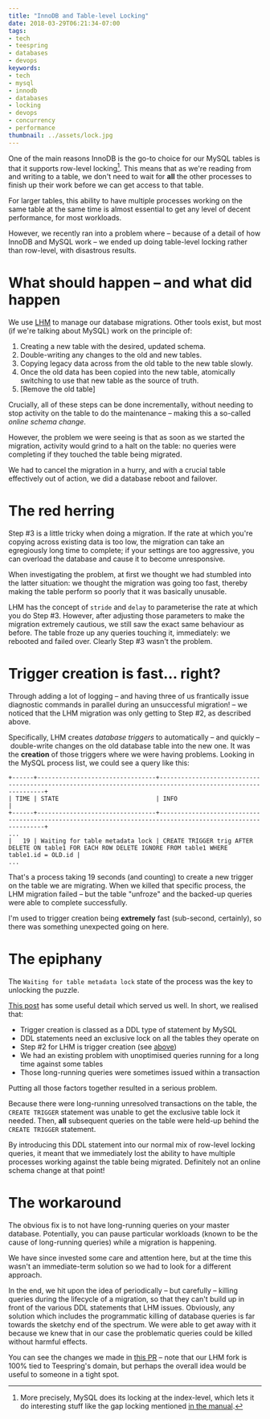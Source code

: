 ```yaml
---
title: "InnoDB and Table-level Locking"
date: 2018-03-29T06:21:34-07:00
tags:
- tech
- teespring
- databases
- devops
keywords:
- tech
- mysql
- innodb
- databases
- locking
- devops
- concurrency
- performance
thumbnail: ../assets/lock.jpg
---
```


One of the main reasons InnoDB is the go-to choice for our MySQL tables is that it supports row-level locking[^1]. This means that as we're reading from and writing to a table, we don't need to wait for **all** the other processes to finish up their work before we can get access to that table.

For larger tables, this ability to have multiple processes working on the same table at the same time is almost essential to get any level of decent performance, for most workloads.

However, we recently ran into a problem where – because of a detail of how InnoDB and MySQL work – we ended up doing table-level locking rather than row-level, with disastrous results.

<!-- excerpt -->

# What should happen – and what did happen
We use [LHM](https://github.com/soundcloud/lhm) to manage our database migrations. Other tools exist, but most (if we're talking about MySQL) work on the principle of:

1. Creating a new table with the desired, updated schema.
1. Double-writing any changes to the old and new tables.
1. Copying legacy data across from the old table to the new table slowly.
1. Once the old data has been copied into the new table, atomically switching to use that new table as the source of truth.
1. [Remove the old table]

Crucially, all of these steps can be done incrementally, without needing to stop activity on the table to do the maintenance – making this a so-called _online schema change_.

However, the problem we were seeing is that as soon as we started the migration, activity would grind to a halt on the table: no queries were completing if they touched the table being migrated.

We had to cancel the migration in a hurry, and with a crucial table effectively out of action, we did a database reboot and failover.

# The red herring
Step #3 is a little tricky when doing a migration. If the rate at which you're copying across existing data is too low, the migration can take an egregiously long time to complete; if your settings are too aggressive, you can overload the database and cause it to become unresponsive.

When investigating the problem, at first we thought we had stumbled into the latter situation: we thought the migration was going too fast, thereby making the table perform so poorly that it was basically unusable.

LHM has the concept of `stride` and `delay` to parameterise the rate at which you do Step #3. However, after adjusting those parameters to make the migration extremely cautious, we still saw the exact same behaviour as before. The table froze up any queries touching it, immediately: we rebooted and failed over. Clearly Step #3 wasn't the problem.

# Trigger creation is fast… right?

Through adding a lot of logging – and having three of us frantically issue diagnostic commands in parallel during an unsuccessful migration! – we noticed that the LHM migration was only getting to Step #2, as described above.

Specifically, LHM creates *database triggers* to automatically – and quickly – double-write changes on the old database table into the new one. It was the **creation** of those triggers where we were having problems. Looking in the MySQL process list, we could see a query like this:

```
+------+---------------------------------+------------------------------------------------------------------------------------------------------------+
| TIME | STATE                           | INFO                                                                                                       |
+------+---------------------------------+------------------------------------------------------------------------------------------------------------+
...
|   19 | Waiting for table metadata lock | CREATE TRIGGER trig AFTER DELETE ON table1 FOR EACH ROW DELETE IGNORE FROM table1 WHERE table1.id = OLD.id |
...
```

That's a process taking 19 seconds (and counting) to create a new trigger on the table we are migrating. When we killed that specific process, the LHM migration failed – but the table "unfroze" and the backed-up queries were able to complete successfully.

I'm used to trigger creation being **extremely** fast (sub-second, certainly), so there was something unexpected going on here.

# The epiphany

The `Waiting for table metadata lock` state of the process was the key to unlocking the puzzle.

[This post](https://www.chriscalender.com/troubleshooting-waiting-for-table-metadata-lock-errors-for-both-myisam-and-innodb-tables/) has some useful detail which served us well. In short, we realised that:

* Trigger creation is classed as a DDL type of statement by MySQL
* DDL statements need an exclusive lock on all the tables they operate on
* Step #2 for LHM is trigger creation (see [above](#what-should-happen--and-what-did-happen))
* We had an existing problem with unoptimised queries running for a long time against some tables
* Those long-running queries were sometimes issued within a transaction

Putting all those factors together resulted in a serious problem.

Because there were long-running unresolved transactions on the table, the `CREATE TRIGGER` statement was unable to get the exclusive table lock it needed. Then, **all** subsequent queries on the table were held-up behind the `CREATE TRIGGER` statement.

By introducing this DDL statement into our normal mix of row-level locking queries, it meant that we immediately lost the ability to have multiple processes working against the table being migrated. Definitely not an online schema change at that point!

# The workaround

The obvious fix is to not have long-running queries on your master database. Potentially, you can pause particular workloads (known to be the cause of long-running queries) while a migration is happening.

We have since invested some care and attention here, but at the time this wasn't an immediate-term solution so we had to look for a different approach.

In the end, we hit upon the idea of periodically – but carefully – killing queries during the lifecycle of a migration, so that they can't build up in front of the various DDL statements that LHM issues. Obviously, any solution which includes the programmatic killing of database queries is far towards the sketchy end of the spectrum. We were able to get away with it because we knew that in our case the problematic queries could be killed without harmful effects.

You can see the changes we made in [this PR](https://github.com/teespring/lhm/pull/1) – note that our LHM fork is 100% tied to Teespring's domain, but perhaps the overall idea would be useful to someone in a tight spot.

[^1]: More precisely, MySQL does its locking at the index-level, which lets it do interesting stuff like the gap locking mentioned [in the manual](https://dev.mysql.com/doc/refman/8.0/en/innodb-locking.html).
